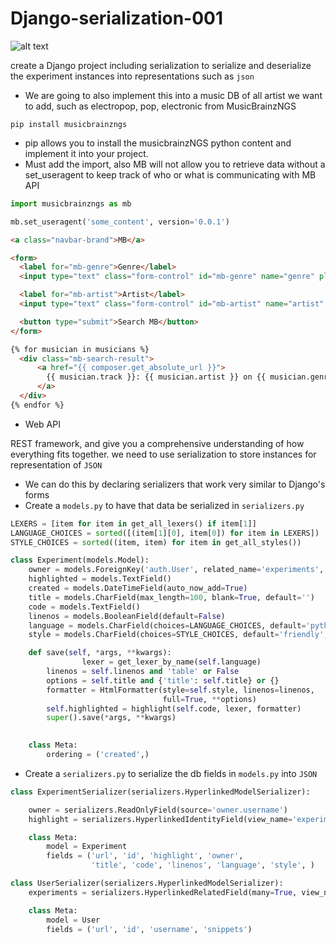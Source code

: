 # Django-serialization-001

![alt text](https://ksr-ugc.imgix.net/assets/011/705/984/4ea78430d3ad7dc88106a7b973248ba7_original.jpg?w=460&fit=max&v=1463687041&auto=format&q=92&s=18c6f5574a0053aa1934f0845f4dd4bb)

create a Django project including serialization to serialize and deserialize the experiment instances into representations such as `json`

- We are going to also implement this into a music DB of all artist we want to add, such as electropop, pop, electronic from MusicBrainzNGS

```
pip install musicbrainzngs
```

- pip allows you to install the musicbrainzNGS python content and implement it into your project.
- Must add the import, also MB will not allow you to retrieve data without a set_useragent to keep track of who or what is communicating with MB API
```python
import musicbrainzngs as mb 

mb.set_useragent('some_content', version='0.0.1')
```
```html
<a class="navbar-brand">MB</a>

<form>
  <label for="mb-genre">Genre</label>
  <input type="text" class="form-control" id="mb-genre" name="genre" placeholder="i.e. pop" />

  <label for="mb-artist">Artist</label>
  <input type="text" class="form-control" id="mb-artist" name="artist" placeholder="i.e. Maroon 5" />

  <button type="submit">Search MB</button>
</form>

{% for musician in musicians %}
  <div class="mb-search-result">
      <a href="{{ composer.get_absolute_url }}">
        {{ musician.track }}: {{ musician.artist }} on {{ musician.genre }}
      </a>
  </div>
{% endfor %}

```

- Web API 

REST framework, and give you a comprehensive understanding of how everything fits together. we need to use serialization to store instances for representation of `JSON`

- We can do this by declaring serializers that work very similar to Django's forms
- Create a `models.py` to have that data be serialized in `serializers.py`

```python
LEXERS = [item for item in get_all_lexers() if item[1]]
LANGUAGE_CHOICES = sorted([(item[1][0], item[0]) for item in LEXERS])
STYLE_CHOICES = sorted((item, item) for item in get_all_styles())

class Experiment(models.Model):
	owner = models.ForeignKey('auth.User', related_name='experiments', on_delete=models.CASCADE)
	highlighted = models.TextField()
	created = models.DateTimeField(auto_now_add=True)
	title = models.CharField(max_length=100, blank=True, default='')
	code = models.TextField()
	linenos = models.BooleanField(default=False)
	language = models.CharField(choices=LANGUAGE_CHOICES, default='python', max_length=100)
	style = models.CharField(choices=STYLE_CHOICES, default='friendly', max_length=100)

	def save(self, *args, **kwargs):
                lexer = get_lexer_by_name(self.language)
		linenos = self.linenos and 'table' or False
		options = self.title and {'title': self.title} or {}
		formatter = HtmlFormatter(style=self.style, linenos=linenos,
								  full=True, **options)
		self.highlighted = highlight(self.code, lexer, formatter)
		super().save(*args, **kwargs)

	
	class Meta:
		ordering = ('created',)
```
- Create a `serializers.py` to serialize the db fields in `models.py` into `JSON`

```python
class ExperimentSerializer(serializers.HyperlinkedModelSerializer):

	owner = serializers.ReadOnlyField(source='owner.username')
	highlight = serializers.HyperlinkedIdentityField(view_name='experiment-highlight', format='html')

	class Meta:
		model = Experiment
		fields = ('url', 'id', 'highlight', 'owner', 
				  'title', 'code', 'linenos', 'language', 'style', )

class UserSerializer(serializers.HyperlinkedModelSerializer):
	experiments = serializers.HyperlinkedRelatedField(many=True, view_name='experiment-detail', read_only=True)

	class Meta:
		model = User
		fields = ('url', 'id', 'username', 'snippets')
```
